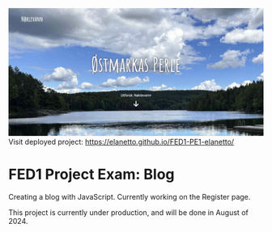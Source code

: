 ![image](https://github.com/elanetto/FED1-PE1-elanetto/blob/main/assets/ReadMe/readme-image-header.png?raw=true)
Visit deployed project: https://elanetto.github.io/FED1-PE1-elanetto/

# FED1 Project Exam: Blog

Creating a blog with JavaScript. Currently working on the Register page.

This project is currently under production, and will be done in August of 2024.
